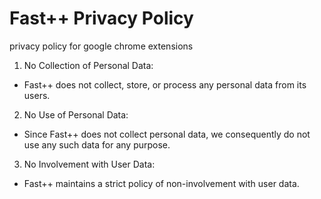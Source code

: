 # Fast++ Privacy Policy
privacy policy for google chrome extensions

1. No Collection of Personal Data:
- Fast++ does not collect, store, or process any personal data from its users.

2. No Use of Personal Data:
- Since Fast++ does not collect personal data, we consequently do not use any such data for any purpose. 

3. No Involvement with User Data:
- Fast++ maintains a strict policy of non-involvement with user data.
